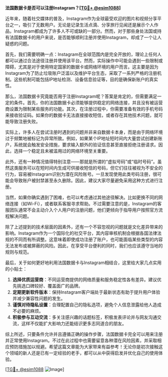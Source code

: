 **法国数据卡是否可以注册Instagram？[[TG💪+ @esim1088](https://t.me/s/esim1088)]**

近年来，随着社交媒体的普及，Instagram作为全球最受欢迎的图片和视频分享平台之一，吸引了无数用户。无论是记录生活点滴、分享旅行见闻还是展示个人作品，Instagram都成为了许多人不可或缺的一部分。然而，对于那些身处法国或持有法国数据卡的用户来说，是否能够顺利注册并使用Instagram，却成了一个让人疑惑的问题。

首先，我们需要明确一点：Instagram在全球范围内是完全开放的，理论上任何人都可以通过合法途径注册并使用该平台。然而，实际操作中可能会遇到一些限制或障碍，尤其是对于使用特定国家的数据卡或网络环境的用户而言。这主要是因为Instagram为了防止垃圾账户泛滥以及维护平台生态，采取了一系列严格的注册机制。这些机制可能包括IP地址检测、设备信息验证等，目的是确保新账户的真实性。

那么，法国数据卡究竟能否用于注册Instagram呢？答案是肯定的，但需要满足一定的条件。首先，你的法国数据卡必须能够提供稳定的网络连接，并且没有被运营商设置为限制某些服务的功能。其次，在注册过程中，你需要准备有效的手机号码来接收验证码。如果你的数据卡无法直接接收短信，或者存在其他技术问题，就可能导致注册失败。

实际上，许多人在尝试注册时遇到的问题并非来自数据卡本身，而是由于网络环境过于频繁地被标记为异常所致。例如，如果某个IP地址短时间内大量尝试创建新账户，系统就会触发安全措施，要求输入额外的验证信息甚至直接拒绝注册请求。因此，选择一个稳定且未被滥用过的网络环境至关重要。

此外，还有一种情况值得特别注意——那就是所谓的“虚拟号码”或“临时号码”。虽然这类服务可以在短时间内生成可供接收短信的号码，但它们往往被视为不安全的行为，容易被Instagram识别为潜在风险账号。一旦发现使用此类号码注册，很可能会导致账户被封禁甚至永久删除。因此，建议大家尽量避免采用这种方式进行注册。

当然，如果你确实遇到了困难，也可以考虑通过其他途径解决。比如更换不同的网络连接（如Wi-Fi），或者联系客服寻求帮助。不过需要注意的是，Instagram的客服团队通常不会主动介入个人用户的注册问题，他们更倾向于指导用户按照官方流程解决问题。

除了上述提到的技术层面的因素外，还有一个不容忽视的问题就是文化差异带来的影响。Instagram作为一个国际化的社交平台，其内容审核机制会根据各国法律法规的不同而有所调整。这意味着即使成功注册了账户，也可能面临某些类型的内容无法发布或被屏蔽的风险。因此，在享受平台便利的同时，我们也应该遵守当地的规则与规范。

最后，关于如何更好地利用法国数据卡与Instagram相结合，这里给大家几点实用的小贴士：

1. **选择优质运营商**：不同运营商提供的网络质量和服务稳定性各有差异。建议优先挑选口碑较好、覆盖面广的品牌。
2. **定期更新软件版本**：保持Instagram客户端处于最新状态有助于提升用户体验并减少兼容性问题的发生。
3. **谨慎对待隐私设置**：合理配置自己的隐私选项，避免个人信息泄露给他人造成不必要的麻烦。
4. **积极参与互动交流**：多关注感兴趣的话题标签，积极发表评论并与网友沟通交流，这样不仅能扩大影响力还能结识更多志同道合的朋友。

综上所述，只要条件允许并且遵循正确的操作步骤，法国数据卡完全可以用来注册并正常使用Instagram。不过在此过程中也需要留意各种潜在风险因素，并采取相应预防措施加以规避。希望这篇文章能为大家带来有益参考！无论你是初次接触这个领域的新人还是已有一定经验的老手，都可以从中获得启发并优化自己的使用体验。

[[TG💪+ @esim1088](https://t.me/s/esim1088) ![Image](https://i.postimg.cc/4NQfJmqS/Snipaste-2025-05-13-00-14-12.png)]